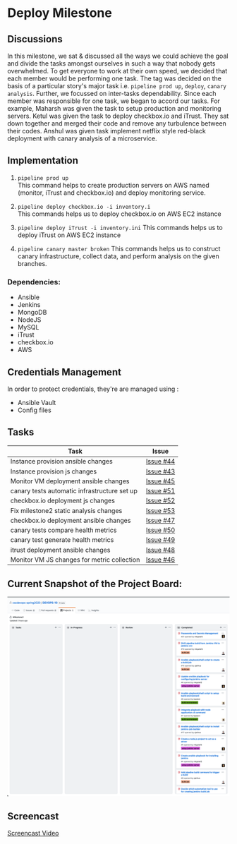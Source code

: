 # Deploy Milestone

## Discussions
In this milestone, we sat & discussed all the ways we could achieve the goal and divide the tasks amongst ourselves in such a way that nobody gets overwhelmed. To get everyone to work at their own speed, we decided that each member would be performing one task. The tag was decided on the basis of a particular story's major task i.e. `pipeline prod up`, `deploy`, `canary analysis`. Further, we focussed on inter-tasks dependability. Since each member was responsible for one task, we began to accord our tasks. For example, Maharsh was given the task to setup production and monitoring servers. Ketul was given the task to deploy checkbox.io and iTrust. They sat down together and merged their code and remove any turbulence between their codes. Anshul was given task implement netflix style red-black deployment with canary analysis of a microservice.

## Implementation
1. `pipeline prod up`  
This command helps to create production servers on AWS named (monitor, iTrust and checkbox.io) and deploy monitoring service.

2. `pipeline deploy checkbox.io -i inventory.i`  
This commands helps us to deploy checkbox.io on AWS EC2 instance

3. `pipeline deploy iTrust -i inventory.ini`
This commands helps us to deploy iTrust on AWS EC2 instance

4. `pipeline canary master broken`
This commands helps us to construct canary infrastructure, collect data, and perform analysis on the given branches.

### Dependencies:
- Ansible
- Jenkins
- MongoDB
- NodeJS
- MySQL
- iTrust
- checkbox.io
- AWS

## Credentials Management
In order to protect credentials, they're are managed using :
- Ansible Vault
- Config files

## Tasks

| Task | Issue |
| ------ | ------ |
| Instance provision ansible changes | [Issue #44](https://github.ncsu.edu/cscdevops-spring2020/DEVOPS-10/issues/44) |
| Instance provision js changes | [Issue #43](https://github.ncsu.edu/cscdevops-spring2020/DEVOPS-10/issues/43) |
| Monitor VM deployment ansible changes | [Issue #45](https://github.ncsu.edu/cscdevops-spring2020/DEVOPS-10/issues/45) |
| canary tests automatic infrastructure set up | [Issue #51](https://github.ncsu.edu/cscdevops-spring2020/DEVOPS-10/issues/51) |
| checkbox.io deployment js changes | [Issue #52](https://github.ncsu.edu/cscdevops-spring2020/DEVOPS-10/issues/52) |
| Fix milestone2 static analysis changes | [Issue #53](https://github.ncsu.edu/cscdevops-spring2020/DEVOPS-10/issues/53) |
| checkbox.io deployment ansible changes | [Issue #47](https://github.ncsu.edu/cscdevops-spring2020/DEVOPS-10/issues/47) |
| canary tests compare health metrics | [Issue #50](https://github.ncsu.edu/cscdevops-spring2020/DEVOPS-10/issues/50) |
| canary test generate health metrics | [Issue #49](https://github.ncsu.edu/cscdevops-spring2020/DEVOPS-10/issues/49) |
| itrust deployment ansible changes | [Issue #48](https://github.ncsu.edu/cscdevops-spring2020/DEVOPS-10/issues/48) |
| Monitor VM JS changes for metric collection | [Issue #46](https://github.ncsu.edu/cscdevops-spring2020/DEVOPS-10/issues/46) |
## Current Snapshot of the Project Board:
![img](../imgs/build_milestone_project_board.png)

## Screencast
[Screencast Video](https://drive.google.com/open?id=1fCF1fJTuE-TnvXc0Pq80S0OMo9cfMXGD)
